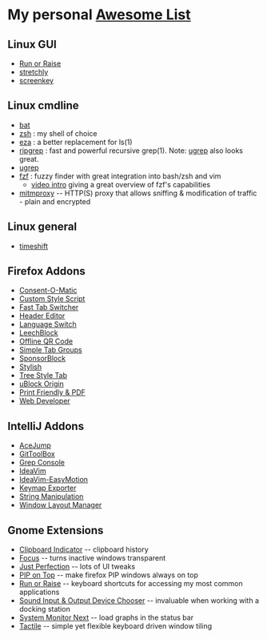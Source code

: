 # My personal [Awesome List](https://github.com/sindresorhus/awesome)


## Linux GUI

* [Run or Raise](https://extensions.gnome.org/extension/1336/run-or-raise/)
* [stretchly](https://hovancik.net/stretchly/)
* [screenkey](https://gitlab.com/screenkey/screenkey)

## Linux cmdline

* [bat](https://github.com/sharkdp/bat)
* [zsh](https://en.m.wikipedia.org/wiki/Z_shell) : my shell of choice
* [eza](https://eza.rocks/) : a better replacement for ls(1)
* [ripgrep](https://github.com/BurntSushi/ripgrep) : fast and powerful recursive grep(1). Note: [ugrep](https://github.com/Genivia/ugrep) also looks great.
* [ugrep](https://github.com/Genivia/ugrep)
* [fzf](https://github.com/junegunn/fzf) : fuzzy finder with great integration into bash/zsh and vim
  * [video intro](https://www.youtube.com/watch?v=qgG5Jhi_Els) giving a great overview of fzf's capabilities
* [mitmproxy](https://mitmproxy.org/) -- HTTP(S) proxy that allows sniffing & modification of traffic - plain and encrypted

## Linux general

* [timeshift](https://github.com/linuxmint/timeshift)

## Firefox Addons

* [Consent-O-Matic](https://addons.mozilla.org/en-GB/firefox/addon/consent-o-matic/)
* [Custom Style Script](https://addons.mozilla.org/en-GB/firefox/addon/custom-style-script/)
* [Fast Tab Switcher](https://addons.mozilla.org/en-GB/firefox/addon/fast-tab-switcher/)
* [Header Editor](https://addons.mozilla.org/en-GB/firefox/addon/header-editor/)
* [Language Switch](https://addons.mozilla.org/en-GB/firefox/addon/languageswitch/)
* [LeechBlock](https://addons.mozilla.org/en-GB/firefox/addon/leechblock-ng/)
* [Offline QR Code](https://addons.mozilla.org/en-GB/firefox/addon/offline-qr-code-generator/)
* [Simple Tab Groups](https://addons.mozilla.org/en-GB/firefox/addon/simple-tab-groups/)
* [SponsorBlock](https://addons.mozilla.org/en-GB/firefox/addon/sponsorblock/)
* [Stylish](https://addons.mozilla.org/en-GB/firefox/addon/stylish/)
* [Tree Style Tab](https://addons.mozilla.org/en-GB/firefox/addon/tree-style-tab/)
* [uBlock Origin](https://addons.mozilla.org/en-GB/firefox/addon/ublock-origin/)
* [Print Friendly & PDF](https://addons.mozilla.org/en-US/firefox/addon/print-friendly-pdf/)
* [Web Developer](https://addons.mozilla.org/en-GB/firefox/addon/web-developer/)

## IntelliJ Addons

* [AceJump](https://plugins.jetbrains.com/plugin/7086-acejump)
* [GitToolBox](https://plugins.jetbrains.com/plugin/7499-gittoolbox)
* [Grep Console](https://plugins.jetbrains.com/plugin/7125-grep-console)
* [IdeaVim](https://plugins.jetbrains.com/plugin/164-ideavim)
* [IdeaVim-EasyMotion](https://plugins.jetbrains.com/plugin/13360-ideavim-easymotion)
* [Keymap Exporter](https://plugins.jetbrains.com/plugin/7066-keymap-exporter)
* [String Manipulation](https://plugins.jetbrains.com/plugin/2162-string-manipulation)
* [Window Layout Manager](https://plugins.jetbrains.com/plugin/13005-window-layout-manager)

## Gnome Extensions

* [Clipboard Indicator](https://extensions.gnome.org/extension/779/clipboard-indicator/) -- clipboard history
* [Focus](https://extensions.gnome.org/extension/3924/focus/) -- turns inactive windows transparent
* [Just Perfection](https://extensions.gnome.org/extension/3843/just-perfection/) -- lots of UI tweaks
* [PIP on Top](https://extensions.gnome.org/extension/4691/pip-on-top/) -- make firefox PIP windows always on top
* [Run or Raise](https://extensions.gnome.org/extension/1336/run-or-raise/) -- keyboard shortcuts for accessing my most common applications
* [Sound Input & Output Device Chooser](https://extensions.gnome.org/extension/906/sound-output-device-chooser/) -- invaluable when working with a docking station
* [System Monitor Next](https://extensions.gnome.org/extension/3010/system-monitor-next/) -- load graphs in the status bar
* [Tactile](https://extensions.gnome.org/extension/4548/tactile/) -- simple yet flexible keyboard driven window tiling


